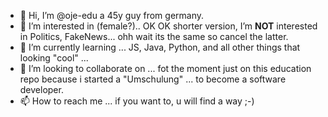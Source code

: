 - 👋 Hi, I’m @oje-edu a 45y guy from germany.
- 👀 I’m interested in (female?).. OK OK shorter version, I’m **NOT** interested in Politics, FakeNews... ohh wait its the same so cancel the latter.
- 🌱 I’m currently learning ... JS, Java, Python, and all other things that looking "cool" ...
- 💞️ I’m looking to collaborate on ... fot the moment just on this education repo because i started a "Umschulung" ... to become a software developer.
- 📫 How to reach me ... if you want to, u will find a way ;-)

<!---
oje-edu/oje-edu is a ✨ special ✨ repository because its `README.md` (this file) appears on your GitHub profile.
You can click the Preview link to take a look at your changes.
--->
